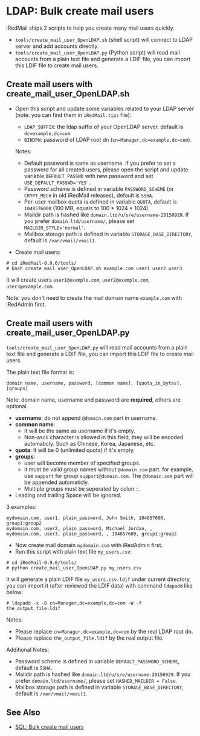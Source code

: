 # LDAP: Bulk create mail users

iRedMail ships 2 scripts to help you create many mail users quickly.

* `tools/create_mail_user_OpenLDAP.sh` (shell script) will connect to LDAP
  server and add accounts directly.
* `tools/create_mail_user_OpenLDAP.py` (Python script) will read mail accounts
  from a plain text file and generate a LDIF file, you can import this LDIF
  file to create mail users.

## Create mail users with create_mail_user_OpenLDAP.sh

* Open this script and update some variables related to your LDAP server (note:
  you can find them in `iRedMail.tips` file):

    * `LDAP_SUFFIX`: the ldap suffix of your OpenLDAP server. default is
      `dc=example,dc=com`
    * `BINDPW`: password of LDAP root dn (`cn=Manager,dc=example,dc=com`).

    Notes:

    * Default password is same as username. if you prefer to set a password for all
      created users, please open the script and update variable `DEFAULT_PASSWD`
      with new password and set `USE_DEFAULT_PASSWD='YES'`.
    * Password scheme is defined in variable `PASSWORD_SCHEME` (or `CRYPT_MECH` in
      old iRedMail releases), default is `SSHA`.
    * Per-user mailbox quota is defined in variable `QUOTA`, default is
      `1048576000` (100 MB, equals to 100 * 1024 * 1024).
    * Maildir path is hashed like  `domain.ltd/u/s/e/username-20150929`. If you
      prefer `domain.ltd/username/`, please set `MAILDIR_STYLE='normal'`.
    * Mailbox storage path is defined in variable `STORAGE_BASE_DIRECTORY`, default
      is `/var/vmail/vmail1`.

* Create mail users:

```shell
# cd iRedMail-0.9.6/tools/
# bash create_mail_user_OpenLDAP.sh example.com user1 user2 user3
```

It will create users `user1@example.com`, `user2@example.com`, `user3@example.com`.

Note: you don't need to create the mail domain name `example.com` with iRedAdmin first.

## Create mail users with create_mail_user_OpenLDAP.py

`tools/create_mail_user_OpenLDAP.py` will read mail accounts from a plain
text file and generate a LDIF file, you can import this LDIF file to create
mail users.

The plain text file format is:

```
domain name, username, password, [common name], [quota_in_bytes], [groups]
```

Note: domain name, username and password are __required__, others are optional.

* __username__: do not append `@domain.com` part in username.
* __common name__:
    * It will be the same as username if it's empty.
    * Non-ascii character is allowed in this field, they will be
      encoded automaticly. Such as Chinese, Korea, Japanese, etc.
* __quota__: It will be 0 (unlimited quota) if it's empty.
* __groups__:
    * user will become member of specified groups.
    * it must be valid group names without `@domain.com` part. for example,
      use `support` for group `support@domain.com`. The `@domain.com` part
      will be appended automaticly.
    * Multiple groups must be seperated by colon `:`.
* Leading and trailing Space will be ignored.

3 examples:

```
mydomain.com, user1, plain_password, John Smith, 104857600, group1:group2
mydomain.com, user2, plain_password, Michael Jordan, ,
mydomain.com, user3, plain_password, , 104857600, group1:group2
```

* Now create mail domain `mydomain.com` with iRedAdmin first.
* Run this script with plain text file `my_users.csv`:

```
# cd iRedMail-0.9.6/tools/
# python create_mail_user_OpenLDAP.py my_users.csv
```

It will generate a plain LDIF file `my_users.csv.ldif` under current directory,
you can import it (after reviewed the LDIF data) with command `ldapadd` like
below:

```
# ldapadd -x -D cn=Manager,dc=example,dc=com -W -f the_output_file.ldif
```

Notes:

* Please replace `cn=Manager,dc=example,dc=com` by the real LDAP root dn.
* Please replace `the_output_file.ldif` by the real output file.

Additional Notes:

* Password scheme is defined in variable `DEFAULT_PASSWORD_SCHEME`, default is
  `SSHA`.
* Maildir path is hashed like  `domain.ltd/u/s/e/username-20150929`. If you
  prefer `domain.ltd/username/`, please set `HASHED_MAILDIR = False`.
* Mailbox storage path is defined in variable `STORAGE_BASE_DIRECTORY`, default
  is `/var/vmail/vmail1`.


## See Also

* [SQL: Bulk create mail users](./sql.bulk.create.mail.users.html)
